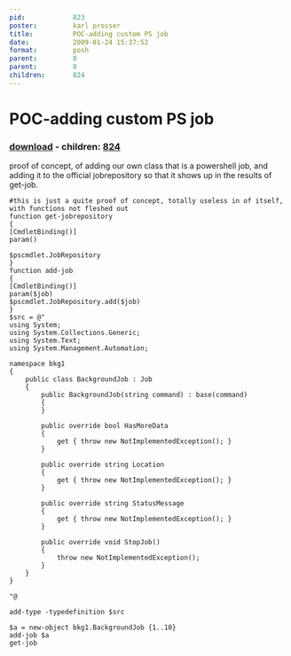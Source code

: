 ```yaml
---
pid:            823
poster:         karl prosser
title:          POC-adding custom PS job
date:           2009-01-24 15:37:52
format:         posh
parent:         0
parent:         0
children:       824
---
```


# POC-adding custom PS job

### [download](823.ps1) - children: [824](824.md)

proof of concept, of adding our own class that is a powershell job, and adding it to the official jobrepository so that it shows up in the results of get-job.

```posh
#this is just a quite proof of concept, totally useless in of itself, with functions not fleshed out
function get-jobrepository
{
[CmdletBinding()] 
param()

$pscmdlet.JobRepository  
}
function add-job
{
[CmdletBinding()] 
param($job)
$pscmdlet.JobRepository.add($job)
}
$src = @"
using System;
using System.Collections.Generic;
using System.Text;
using System.Management.Automation;

namespace bkg1
{
    public class BackgroundJob : Job
    {
        public BackgroundJob(string command) : base(command)
        {
        }
        
        public override bool HasMoreData
        {
            get { throw new NotImplementedException(); }
        }

        public override string Location
        {
            get { throw new NotImplementedException(); }
        }

        public override string StatusMessage
        {
            get { throw new NotImplementedException(); }
        }

        public override void StopJob()
        {
            throw new NotImplementedException();
        }
    }
}

"@

add-type -typedefinition $src

$a = new-object bkg1.BackgroundJob {1..10}
add-job $a
get-job
```
